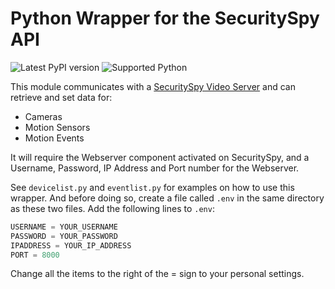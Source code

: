 # Python Wrapper for the SecuritySpy API

![Latest PyPI version](https://img.shields.io/pypi/v/pysecspy) ![Supported Python](https://img.shields.io/pypi/pyversions/pysecspy)

This module communicates with a [SecuritySpy Video Server](https://www.bensoftware.com/securityspy/) and can retrieve and set data for:

* Cameras
* Motion Sensors
* Motion Events

It will require the Webserver component activated on SecuritySpy, and a Username, Password, IP Address and Port number for the Webserver.

See `devicelist.py` and `eventlist.py` for examples on how to use this wrapper. And before doing so, create a file called `.env` in the same directory as these two files. Add the following lines to `.env`:

```python
USERNAME = YOUR_USERNAME
PASSWORD = YOUR_PASSWORD
IPADDRESS = YOUR_IP_ADDRESS
PORT = 8000
```

Change all the items to the right of the = sign to your personal settings.

